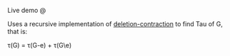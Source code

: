 Live demo @ 

Uses a recursive implementation of [deletion-contraction](https://en.wikipedia.org/wiki/Deletion%E2%80%93contraction_formula#Spanning_trees) to find Tau of G, that is:

τ(G) = τ(G-e) + τ(G\e)
